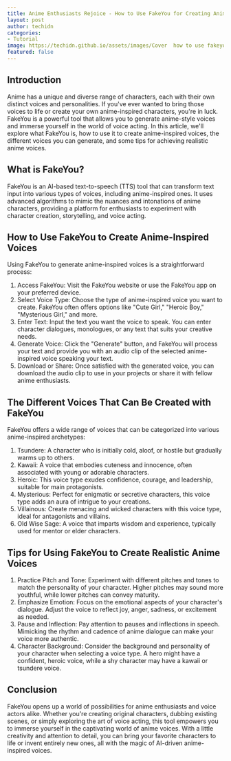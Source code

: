 ```yaml
---
title: Anime Enthusiasts Rejoice - How to Use FakeYou for Creating Anime-Inspired Voices
layout: post
author: techidn
categories: 
- Tutorial
image: https://techidn.github.io/assets/images/Cover  how to use fakeyou to create anime voices.jpg
featured: false
---
```


## Introduction

Anime has a unique and diverse range of characters, each with their own distinct voices and personalities. If you've ever wanted to bring those voices to life or create your own anime-inspired characters, you're in luck. FakeYou is a powerful tool that allows you to generate anime-style voices and immerse yourself in the world of voice acting. In this article, we'll explore what FakeYou is, how to use it to create anime-inspired voices, the different voices you can generate, and some tips for achieving realistic anime voices.

## What is FakeYou?

FakeYou is an AI-based text-to-speech (TTS) tool that can transform text input into various types of voices, including anime-inspired ones. It uses advanced algorithms to mimic the nuances and intonations of anime characters, providing a platform for enthusiasts to experiment with character creation, storytelling, and voice acting.

## How to Use FakeYou to Create Anime-Inspired Voices

Using FakeYou to generate anime-inspired voices is a straightforward process:

1. Access FakeYou: Visit the FakeYou website or use the FakeYou app on your preferred device.
2. Select Voice Type: Choose the type of anime-inspired voice you want to create. FakeYou often offers options like "Cute Girl," "Heroic Boy," "Mysterious Girl," and more.
3. Enter Text: Input the text you want the voice to speak. You can enter character dialogues, monologues, or any text that suits your creative needs.
4. Generate Voice: Click the "Generate" button, and FakeYou will process your text and provide you with an audio clip of the selected anime-inspired voice speaking your text.
5. Download or Share: Once satisfied with the generated voice, you can download the audio clip to use in your projects or share it with fellow anime enthusiasts.

## The Different Voices That Can Be Created with FakeYou

FakeYou offers a wide range of voices that can be categorized into various anime-inspired archetypes:

1. Tsundere: A character who is initially cold, aloof, or hostile but gradually warms up to others.
2. Kawaii: A voice that embodies cuteness and innocence, often associated with young or adorable characters.
3. Heroic: This voice type exudes confidence, courage, and leadership, suitable for main protagonists.
4. Mysterious: Perfect for enigmatic or secretive characters, this voice type adds an aura of intrigue to your creations.
5. Villainous: Create menacing and wicked characters with this voice type, ideal for antagonists and villains.
6. Old Wise Sage: A voice that imparts wisdom and experience, typically used for mentor or elder characters.

## Tips for Using FakeYou to Create Realistic Anime Voices

1. Practice Pitch and Tone: Experiment with different pitches and tones to match the personality of your character. Higher pitches may sound more youthful, while lower pitches can convey maturity.
2. Emphasize Emotion: Focus on the emotional aspects of your character's dialogue. Adjust the voice to reflect joy, anger, sadness, or excitement as needed.
3. Pause and Inflection: Pay attention to pauses and inflections in speech. Mimicking the rhythm and cadence of anime dialogue can make your voice more authentic.
4. Character Background: Consider the background and personality of your character when selecting a voice type. A hero might have a confident, heroic voice, while a shy character may have a kawaii or tsundere voice.

## Conclusion

FakeYou opens up a world of possibilities for anime enthusiasts and voice actors alike. Whether you're creating original characters, dubbing existing scenes, or simply exploring the art of voice acting, this tool empowers you to immerse yourself in the captivating world of anime voices. With a little creativity and attention to detail, you can bring your favorite characters to life or invent entirely new ones, all with the magic of AI-driven anime-inspired voices.